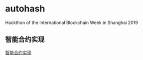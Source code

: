 # autohash
Hackthon of the International Blockchain Week in Shanghai 2019

## 智能合约实现
[智能合约实现](https://github.com/IMRFeng/autohash/tree/master/UBI4智能合约实现)

